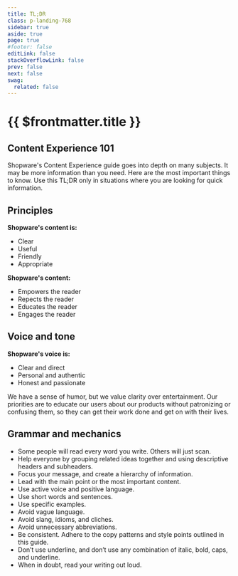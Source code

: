 ```yaml
---
title: TL;DR
class: p-landing-768
sidebar: true
aside: true
page: true
#footer: false
editLink: false
stackOverflowLink: false
prev: false
next: false
swag:
  related: false
---
```


<script setup>
import Cutdown from "../../components/banner/Cutdown.vue";
import UsageBlock from "../../components/interaction/UsageBlock.vue";
</script>

# {{ $frontmatter.title }} 

## Content Experience 101
Shopware's Content Experience guide goes into depth on many subjects. It may be more information than you need. Here are the most important things to know. Use this TL;DR only in situations where you are looking for quick information.

## Principles

**Shopware's content is:**

- Clear
- Useful
- Friendly
- Appropriate

**Shopware's content:**

- Empowers the reader
- Repects the reader
- Educates the reader
- Engages the reader

## Voice and tone

**Shopware's voice is:**

- Clear and direct
- Personal and authentic
- Honest and passionate

We have a sense of humor, but we value clarity over entertainment.
Our priorities are to educate our users about our products without patronizing or confusing them, so they can get their work done and get on with their lives.

## Grammar and mechanics

- Some people will read every word you write. Others will just scan.
- Help everyone by grouping related ideas together and using descriptive headers and subheaders.
- Focus your message, and create a hierarchy of information.
- Lead with the main point or the most important content.
- Use active voice and positive language.
- Use short words and sentences.
- Use specific examples.
- Avoid vague language.
- Avoid slang, idioms, and cliches.
- Avoid unnecessary abbreviations.
- Be consistent. Adhere to the copy patterns and style points outlined in this guide.
- Don’t use underline, and don’t use any combination of italic, bold, caps, and underline.
- When in doubt, read your writing out loud.